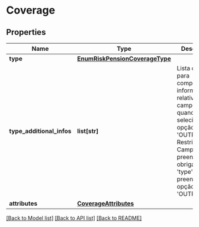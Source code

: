 # Coverage

## Properties
Name | Type | Description | Notes
------------ | ------------- | ------------- | -------------
**type** | [**EnumRiskPensionCoverageType**](EnumRiskPensionCoverageType.md) |  | 
**type_additional_infos** | **list[str]** | Lista de textos para complementar informação relativa ao campo type, quando for selecionada a opção &#x27;OUTROS&#x27;. Restrição: Campo de preenchimento obrigatório se &#x27;type&#x27; estiver preenchida a opção &#x27;OUTROS&#x27;  | [optional] 
**attributes** | [**CoverageAttributes**](CoverageAttributes.md) |  | 

[[Back to Model list]](../README.md#documentation-for-models) [[Back to API list]](../README.md#documentation-for-api-endpoints) [[Back to README]](../README.md)

